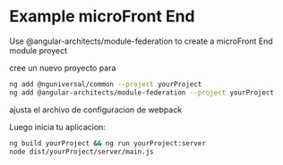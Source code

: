 # Example microFront End


Use @angular-architects/module-federation to create a microFront End module proyect

cree un nuevo proyecto para 
```bash
ng add @nguniversal/common --project yourProject
ng add @angular-architects/module-federation --project yourProject
```
ajusta el archivo de configuracion de webpack

Luego inicia tu aplicacion:
```bash
ng build yourProject && ng run yourProject:server
node dist/yourProject/server/main.js
```
